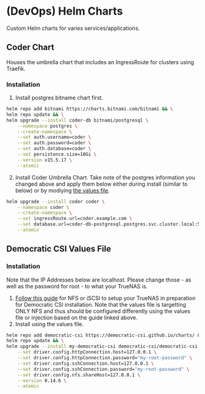 # (DevOps) Helm Charts
Custom Helm charts for varies services/applications.

## Coder Chart

Houses the umbrella chart that includes an IngressRoute for clusters using Traefik. 

### Installation
1. Install postgres bitname chart first.
```bash
helm repo add bitnami https://charts.bitnami.com/bitnami && \
helm repo update && \
helm upgrade --install coder-db bitnami/postgresql \
    --namespace postgres \
    --create-namespace \
    --set auth.username=coder \
    --set auth.password=coder \
    --set auth.database=coder \
    --set persistence.size=10Gi \
    --version v15.5.17 \
    --atomic
```
2. Install Coder Umbrella Chart. Take note of the postgres information you changed above and apply them below either during install (similar to below) or by modiying [the values file](coder/values.yaml).
```bash
helm upgrade --install coder coder \
    --namespace coder \
    --create-namespace \
    --set ingressRoute.url=coder.example.com \
    --set database.url=coder-db-postgresql.postgres.svc.cluster.local:5432 \
    --atomic
```

## Democratic CSI Values File
### Installation
Note that the IP Addresses below are localhost. Please change those - as well as the password for root - to what your TrueNAS is.
1. [Follow this guide](https://jonathangazeley.com/2021/01/05/using-truenas-to-provide-persistent-storage-for-kubernetes/) for NFS or iSCSI to setup your TrueNAS in preparation for Democratic CSI installation. Note that the values file is targetting ONLY NFS and thus should be configured differently using the values file or injection based on the guide linked above.
2. Install using the values file.
```bash
helm repo add democratic-csi https://democratic-csi.github.io/charts/ && \
helm repo update && \
helm upgrade --install my-democratic-csi democratic-csi/democratic-csi \
    --set driver.config.httpConnection.host=127.0.0.1 \
    --set driver.config.httpConnection.password="my-root-password" \
    --set driver.config.sshConnection.host=127.0.0.1 \
    --set driver.config.sshConnection.password="my-root-password" \
    --set driver.config.nfs.shareHost=127.0.0.1 \
    --version 0.14.6 \
    --atomic
```